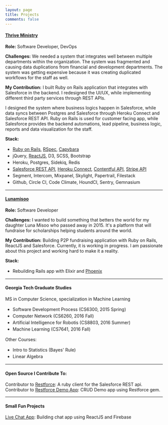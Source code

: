 ```yaml
---
layout: page
title: Projects
comments: false
---
```


#### <a href="https://thriveministry.org" target="_blank">Thrive Ministry</a>

**Role:** Software Developer, DevOps

**Challenges:** We needed a system that integrates well between multiple departments
within the organization. The system was fragmented and causing
data duplications from financial and development departments. The system was
getting expensive because it was creating duplicated workflows for the staff as well.

**My Contribution:** I built Ruby on Rails application that integrates with Salesforce in the backend. I redesigned the UI/UX, while implementing different third party services through REST APIs.

I designed the system where business logics happen in Salesforce, while data syncs
between Postgres and Salesforce through Heroku Connect and Salesforce REST API.
Ruby on Rails is used for customer facing app, while Salesforce provides the backend
automations, lead pipeline, business logic, reports and data visualization for
the staff.

**Stack:**
<ul style="line-height: 1.5em;">
  <li><a href="http://rubyonrails.org/" target="_blank">Ruby on Rails</a>, <a href="http://rspec.info/" target="_blank">RSpec</a>, <a href="http://jnicklas.github.io/capybara/" target="_blank">Capybara</a></li>
  <li>jQuery, <a href="https://facebook.github.io/react/" target="_blank">ReactJS</a>, D3, SCSS, Bootstrap</li>
  <li>Heroku, Postgres, Sidekiq, Redis</li>
  <li><a
  href="https://developer.salesforce.com/docs/atlas.en-us.api_rest.meta/api_rest/" target="_blank">Salesforce REST API</a>, <a href="https://devcenter.heroku.com/articles/herokuconnect-api" target="_blank">Heroku Connect</a>, <a href="https://www.contentful.com/developers/docs/references/content-delivery-api/" target="_blank">Contentful API</a>, <a href="https://stripe.com/docs/api" target="_blank">Stripe API</a></li>
  <li>Segment, Intercom, Mixpanel, Skylight, Papertrail, Filestack</li>
  <li>Github, Circle CI, Code Climate, HoundCI, Sentry, Gemnasium</li>
</ul>

----

#### <a href="http://lunamisoo.org" target="_blank">Lunamisoo</a>

**Role:** Software Developer

**Challenges:** I wanted to build something that betters the world for my 
daughter Luna Misoo who passed away in 2015.  It's a platform that will
fundraise for scholarships helping students around the world.

**My Contribution:** Building P2P fundraising application with Ruby on Rails, ReactJS and Salesforce.
Currently, it is working in progress. I am passionate about this project and
working hard to make it a reality.

**Stack:**
<ul style="line-height: 1.5em;">
  <li>Rebuilding Rails app with Elixir and <a href="http://www.phoenixframework.org/" target="_blank">Phoenix</a></li>
</ul>

----

#### Georgia Tech Graduate Studies
MS in Computer Science, specialization in Machine Learning

<ul style="line-height: 1.5em;">
  <li>Software Development Process (CS6300, 2015 Spring)</li>
  <li>Computer Network (CS6260, 2016 Fall)</li>
  <li>Artificial Intelligence for Robotis (CS8803, 2016 Summer)</li>
  <li>Machine Learning (CS7641, 2016 Fall)</li>
</ul>

Other Courses:

<ul style="line-height: 1.5em;">
  <li>Intro to Statistics (Bayes' Rule)</li>
  <li>Linear Algebra</li>
</ul>

----

#### Open Source I Contribute To:

Contributor to <a href="https://github.com/ejholmes/restforce" target="_blank">Restforce</a>: A ruby client for the Salesforce REST api.
<br />
Contributor to <a href="https://github.com/antwonlee/restforce_demo_app" target="_blank">Restforce Demo App</a>: CRUD Demo app using Restforce gem.

----

#### Small Fun Projects

<a href="https://github.com/antwonlee/chat-demo-app-react-firebase" target="_blank">Live Chat App</a>: Building chat app using ReactJS and Firebase
